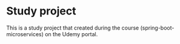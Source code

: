 # Study project

This is a study project that created during the course (spring-boot-microservices) on the Udemy portal.
